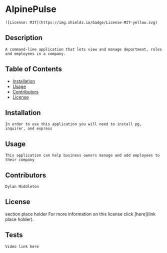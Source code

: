 # AlpinePulse

    ![License: MIT](https://img.shields.io/badge/License-MIT-yellow.svg)

## Description

    A command-line application that lets view and manage department, roles and employees in a company.

## Table of Contents 

- [Installation](#installation)
- [Usage](#usage)
- [Contributors](#contributors)
- [License](#license)

## Installation

    In order to use this application you will need to install pg, inquirer, and express

## Usage

    This application can help business owners manage and add employees to their company

## Contributors

    Dylan Middleton

## License

 section place holder For more information on this license click [here](link place holder).

## Tests

    Video link here

    